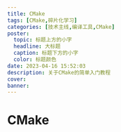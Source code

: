 ```yaml
---
title: CMake
tags: [CMake,碎片化学习]
categories: [技术主线,编译工具,CMake]
poster:
  topic: 标题上方的小字
  headline: 大标题
  caption: 标题下方的小字
  color: 标题颜色
date: 2023-04-16 15:52:03
description: 关于CMake的简单入门教程
cover:
banner:
---
```


# CMake

